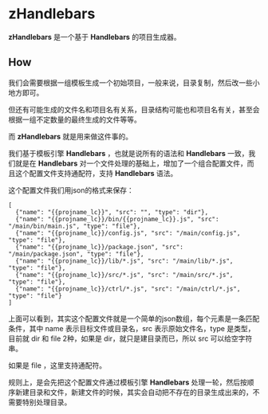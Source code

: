 # zHandlebars
**zHandlebars** 是一个基于 **Handlebars** 的项目生成器。

How
---
我们会需要根据一组模板生成一个初始项目，一般来说，目录复制，然后改一些小地方即可。

但还有可能生成的文件名和项目名有关系，目录结构可能也和项目名有关，甚至会根据一组不定数量的最终生成的文件等等。

而 **zHandlebars** 就是用来做这件事的。

我们基于模板引擎 **Handlebars** ，也就是说所有的语法和 **Handlebars** 一致，我们就是在 **Handlebars** 对一个文件处理的基础上，增加了一个组合配置文件，而且这个配置文件支持通配符，支持 **Handlebars** 语法。

这个配置文件我们用json的格式来保存：

```
[
  {"name": "{{projname_lc}}", "src": "", "type": "dir"},
  {"name": "{{projname_lc}}/bin/{{projname_lc}}.js", "src": "/main/bin/main.js", "type": "file"},
  {"name": "{{projname_lc}}/config.js", "src": "/main/config.js", "type": "file"},
  {"name": "{{projname_lc}}/package.json", "src": "/main/package.json", "type": "file"},
  {"name": "{{projname_lc}}/lib/*.js", "src": "/main/lib/*.js", "type": "file"},
  {"name": "{{projname_lc}}/src/*.js", "src": "/main/src/*.js", "type": "file"},
  {"name": "{{projname_lc}}/ctrl/*.js", "src": "/main/ctrl/*.js", "type": "file"}
]
```

上面可以看到，其实这个配置文件就是一个简单的json数组，每个元素是一条匹配条件，其中 name 表示目标文件或目录名，src 表示原始文件名，type 是类型，目前就 dir 和 file 2种，如果是 dir，就只是建目录而已，所以 src 可以给空字符串。

如果是 file ，这里支持通配符。

规则上，是会先把这个配置文件通过模板引擎 **Handlebars** 处理一轮，然后按顺序新建目录和文件，新建文件的时候，其实会自动把不存在的目录生成出来的，不需要特别处理目录。